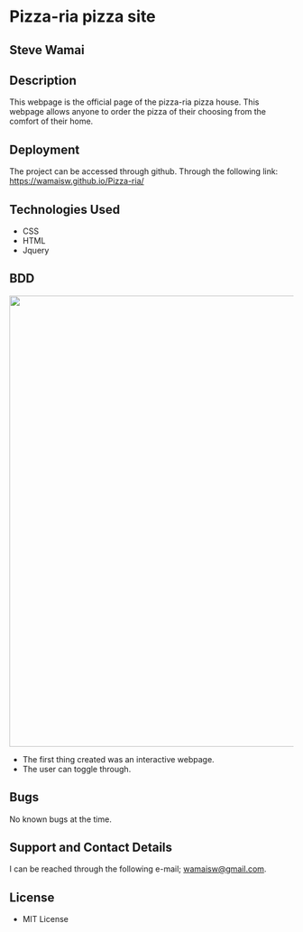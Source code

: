 # Pizza-ria pizza site

## Steve Wamai

## Description

This webpage is the official page of the pizza-ria pizza house.
This webpage allows anyone to order the pizza of their choosing from
the comfort of their home.

## Deployment

The project can be accessed through github.
Through the following link: <https://wamaisw.github.io/Pizza-ria/>

## Technologies Used

- CSS
- HTML
- Jquery

## BDD

<img src="/images/Screenshot from 2019-11-11 13-56-58.png" height="800" width="600">

- The first thing created was an interactive webpage.
- The user can toggle through.

## Bugs

No known bugs at the time.

## Support and Contact Details

 I can be reached through the following e-mail; wamaisw@gmail.com.

## License

- MIT License

